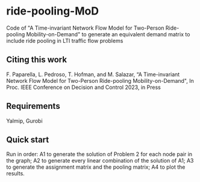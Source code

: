 # ride-pooling-MoD

Code of "A Time-invariant Network Flow Model for Two-Person Ride-pooling Mobility-on-Demand" to generate an equivalent demand matrix to include ride pooling in LTI traffic flow problems

## Citing this work

F. Paparella, L. Pedroso, T. Hofman, and M. Salazar, “A Time-invariant Network Flow Model for Two-Person Ride-pooling Mobility-on-Demand", In Proc. IEEE Conference on Decision and Control 2023, in Press

## Requirements
Yalmip, Gurobi

## Quick start

Run in order:
A1 to generate the solution of Problem 2 for each node pair in the graph;
A2 to generate every linear combination of the solution of A1;
A3 to generate the assignment matrix and the pooling matrix;
A4 to plot the results.
